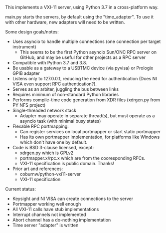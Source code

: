 This implements a VXI-11 server, using Python 3.7 in a cross-platform way.

main.py starts the servers, by default using the "time_adapter". To use it
with other hardware, new adapters will need to be written.

Some design goals/notes:


* Uses asyncio to handle multiple connections (one connection per target instrument)
  - This seems to be the first Python asyncio Sun/ONC RPC server on GitHub, and may be useful for other projects as a RPC server
* Compatible with Python 3.7 and 3.8.
* Be usable as a gateway to a USBTMC device (via pyvisa) or Prologix GPIB adapter
* Listens only to 127.0.0.1, reducing the need for authentication (Does NI VISA even
  support RPC authentication?).
* Serves as an arbiter, juggling the bus between links
* Requires minimum of non-standard Python libraries
* Performs compile-time code generation from XDR files (xdrgen.py from PY NFS project)
* Single-threaded network stack
  - Adapter may operate in separate thread(s), but must operate as a asyncio task (with minimal busy states)
* Flexable RPC portmapping:
  - Can register services on local portmapper or start static portmapper
  - Has its own portmapper implementation, for platforms like Windows which don't
  have one by default.
* Code is BSD 3-clause licensed, except:
  - xdrgen.py which is GPLv2
  - portmapper.x/rpc.x which are from the cooresponding RFCs.
  - VXI-11 specification is public domain. Thanks!
* Prior art and references:
  - coburnw/python-vxi11-server
  - VXI-11 specification

Current status:
* Keysight and NI VISA can create connections to the server
* Portmapper working well enough
* All VXI-11 calls have stub implementations
* Interrupt channels not implemented
* Abort channel has a do-nothing implementation
* Time server "adapter" is written
